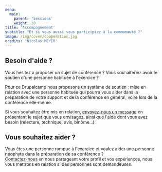 ```yaml
---
menu:
  main:
    parent: 'Sessions'
    weight: 30
title: 'Accompagnement'
subtitle: "Et si vous aussi vous participiez à la communauté ?"
image: /img/cover/cooperation.jpg
credits: 'Nicolas MEYER'
---
```

## Besoin d'aide ?

Vous hésitez à proposer un sujet de conférence ? Vous souhaiteriez avoir le soutien d'une personne habituée à l'exercice ?

Pour ce Drupalcamp nous proposons un système de soutien : mise en relation avec une personne habituée qui pourra vous aider dans la préparation de votre support et de la conférence en général, voire lors de la conférence elle-même.

Si vous souhaitez être mis en relation, [envoyez-nous un message](/contact) en présentant le sujet que vous envisagez, ainsi que l'aide dont vous avez besoin (relecture, technique, avis, binôme...).

## Vous souhaitez aider ?

Vous êtes une personne rompue à l'exercice et voulez aider une personne néophyte dans la préparation de sa conférence ?  
[Contactez-nous](/contact) en nous partageant votre profil et vos expériences, nous vous mettrons en relation si des personnes sont demandeuses.
